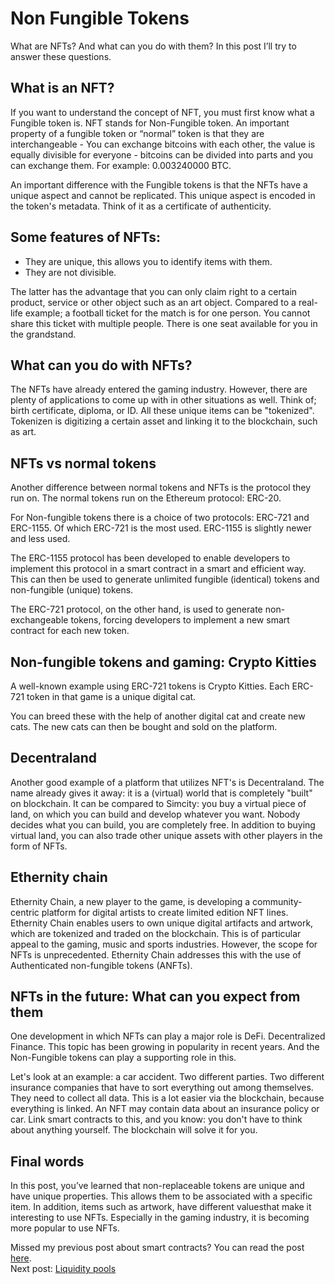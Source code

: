 # Non Fungible Tokens

What are NFTs? And what can you do with them? In this post I’ll try to answer these questions.

## What is an NFT?

If you want to understand the concept of NFT, you must first know what a Fungible token is. NFT stands for Non-Fungible token. An important property of a fungible token or “normal” token is that they are interchangeable - You can exchange bitcoins with each other, the value is equally divisible for everyone - bitcoins can be divided into parts and you can exchange them. For example: 0.003240000 BTC.

An important difference with the Fungible tokens is that the NFTs have a unique aspect and cannot be replicated. This unique aspect is encoded in the token's metadata. Think of it as a certificate of authenticity.

## Some features of NFTs:

- They are unique, this allows you to identify items with them.
- They are not divisible.

The latter has the advantage that you can only claim right to a certain product, service or other object such as an art object. Compared to a real-life example; a football ticket for the match is for one person. You cannot share this ticket with multiple people. There is one seat available for you in the grandstand.

## What can you do with NFTs?

The NFTs have already entered the gaming industry. However, there are plenty of applications to come up with in other situations as well. Think of; birth certificate, diploma, or ID. All these unique items can be "tokenized". Tokenizen is digitizing a certain asset and linking it to the blockchain, such as art.

## NFTs vs normal tokens

Another difference between normal tokens and NFTs is the protocol they run on. The normal tokens run on the Ethereum protocol: ERC-20.

For Non-fungible tokens there is a choice of two protocols: ERC-721 and ERC-1155. Of which ERC-721 is the most used. ERC-1155 is slightly newer and less used.

The ERC-1155 protocol has been developed to enable developers to implement this protocol in a smart contract in a smart and efficient way. This can then be used to generate unlimited fungible (identical) tokens and non-fungible (unique) tokens.

The ERC-721 protocol, on the other hand, is used to generate non-exchangeable tokens, forcing developers to implement a new smart contract for each new token.

## Non-fungible tokens and gaming: Crypto Kitties

A well-known example using ERC-721 tokens is Crypto Kitties. Each ERC-721 token in that game is a unique digital cat.

You can breed these with the help of another digital cat and create new cats. The new cats can then be bought and sold on the platform.

## Decentraland

Another good example of a platform that utilizes NFT's is Decentraland. The name already gives it away: it is a (virtual) world that is completely "built" on blockchain. It can be compared to Simcity: you buy a virtual piece of land, on which you can build and develop whatever you want. Nobody decides what you can build, you are completely free. In addition to buying virtual land, you can also trade other unique assets with other players in the form of NFTs.

## Ethernity chain

Ethernity Chain, a new player to the game, is developing a community-centric platform for digital artists to create limited edition NFT lines. Ethernity Chain enables users to own unique digital artifacts and artwork, which are tokenized and traded on the blockchain. This is of particular appeal to the gaming, music and sports industries. However, the scope for NFTs is unprecedented. Ethernity Chain addresses this with the use of Authenticated non-fungible tokens (ANFTs).

## NFTs in the future: What can you expect from them

One development in which NFTs can play a major role is DeFi. Decentralized Finance. This topic has been growing in popularity in recent years. And the Non-Fungible tokens can play a supporting role in this.

Let's look at an example: a car accident. Two different parties. Two different insurance companies that have to sort everything out among themselves. They need to collect all data. This is a lot easier via the blockchain, because everything is linked. An NFT may contain data about an insurance policy or car. Link smart contracts to this, and you know: you don't have to think about anything yourself. The blockchain will solve it for you.

## Final words

In this post, you’ve learned that non-replaceable tokens are unique and have unique properties. This allows them to be associated with a specific item. In addition, items such as artwork, have different values ​​that make it interesting to use NFTs. Especially in the gaming industry, it is becoming more popular to use NFTs.

Missed my previous post about smart contracts? You can read the post [here](https://www.reddit.com/r/CryptoCurrency/comments/me9p7h/defi_explained_smart_contracts/).  
Next post: [Liquidity pools](https://www.reddit.com/r/CryptoCurrency/comments/mfk2oi/defi_explained_liquidity_pools/)
